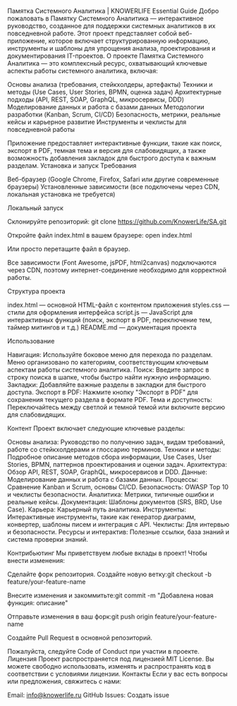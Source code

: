 Памятка Системного Аналитика | KNOWERLIFE Essential Guide
Добро пожаловать в Памятку Системного Аналитика — интерактивное руководство, созданное для поддержки системных аналитиков в их повседневной работе. Этот проект представляет собой веб-приложение, которое включает структурированную информацию, инструменты и шаблоны для упрощения анализа, проектирования и документирования IT-проектов.
О проекте
Памятка Системного Аналитика — это комплексный ресурс, охватывающий ключевые аспекты работы системного аналитика, включая:

Основы анализа (требования, стейкхолдеры, артефакты)
Техники и методы (Use Cases, User Stories, BPMN, оценка задач)
Архитектурные подходы (API, REST, SOAP, GraphQL, микросервисы, DDD)
Моделирование данных и работа с базами данных
Методологии разработки (Kanban, Scrum, CI/CD)
Безопасность, метрики, реальные кейсы и карьерное развитие
Инструменты и чеклисты для повседневной работы

Приложение предоставляет интерактивные функции, такие как поиск, экспорт в PDF, темная тема и версия для слабовидящих, а также возможность добавления закладок для быстрого доступа к важным разделам.
Установка и запуск
Требования

Веб-браузер (Google Chrome, Firefox, Safari или другие современные браузеры)
Установленные зависимости (все подключены через CDN, локальная установка не требуется)

Локальный запуск

Склонируйте репозиторий:
git clone https://github.com/KnowerLife/SA.git


Откройте файл index.html в вашем браузере:
open index.html

Или просто перетащите файл в браузер.

Все зависимости (Font Awesome, jsPDF, html2canvas) подключаются через CDN, поэтому интернет-соединение необходимо для корректной работы.


Структура проекта

index.html — основной HTML-файл с контентом приложения
styles.css — стили для оформления интерфейса
script.js — JavaScript для интерактивных функций (поиск, экспорт в PDF, переключение тем, таймер митингов и т.д.)
README.md — документация проекта

Использование

Навигация: Используйте боковое меню для перехода по разделам. Меню организовано по категориям, соответствующим ключевым аспектам работы системного аналитика.
Поиск: Введите запрос в строку поиска в шапке, чтобы быстро найти нужную информацию.
Закладки: Добавляйте важные разделы в закладки для быстрого доступа.
Экспорт в PDF: Нажмите кнопку "Экспорт в PDF" для сохранения текущего раздела в формате PDF.
Тема и доступность: Переключайтесь между светлой и темной темой или включите версию для слабовидящих.

Контент
Проект включает следующие ключевые разделы:

Основы анализа: Руководство по получению задач, видам требований, работе со стейкхолдерами и глоссарию терминов.
Техники и методы: Подробное описание методов сбора информации, Use Cases, User Stories, BPMN, паттернов проектирования и оценки задач.
Архитектура: Обзор API, REST, SOAP, GraphQL, микросервисов и DDD.
Данные: Моделирование данных и работа с базами данных.
Процессы: Сравнение Kanban и Scrum, основы CI/CD.
Безопасность: OWASP Top 10 и чеклисты безопасности.
Аналитика: Метрики, типичные ошибки и реальные кейсы.
Документация: Шаблоны документов (SRS, BRD, Use Case).
Карьера: Карьерный путь аналитика.
Инструменты: Интерактивные инструменты, такие как генератор диаграмм, конвертер, шаблоны писем и интеграция с API.
Чеклисты: Для интервью и безопасности.
Ресурсы и интерактив: Полезные ссылки, база знаний и система проверки знаний.

Контрибьютинг
Мы приветствуем любые вклады в проект! Чтобы внести изменения:

Сделайте форк репозитория.
Создайте новую ветку:git checkout -b feature/your-feature-name


Внесите изменения и закоммитьте:git commit -m "Добавлена новая функция: описание"


Отправьте изменения в ваш форк:git push origin feature/your-feature-name


Создайте Pull Request в основной репозиторий.

Пожалуйста, следуйте Code of Conduct при участии в проекте.
Лицензия
Проект распространяется под лицензией MIT License. Вы можете свободно использовать, изменять и распространять код в соответствии с условиями лицензии.
Контакты
Если у вас есть вопросы или предложения, свяжитесь с нами:

Email: info@knowerlife.ru
GitHub Issues: Создать issue
